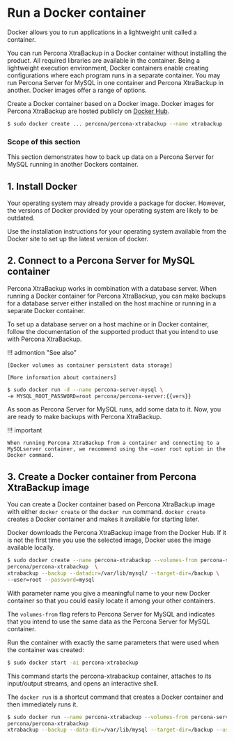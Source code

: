 # Run a Docker container

Docker allows you to run applications in a lightweight unit called a
container.

You can run Percona XtraBackup in a Docker container without installing
the product. All required libraries are available in
the container. Being a lightweight execution environment, Docker containers
enable creating configurations where each program runs in a separate container. You may run
Percona Server for MySQL in one container and Percona XtraBackup in
another. Docker images offer a range of options.

Create a Docker container based on a Docker image. Docker images for
Percona XtraBackup are hosted publicly on [Docker Hub].

```{.bash data-prompt="$"}
$ sudo docker create ... percona/percona-xtrabackup --name xtrabackup ...
```

### Scope of this section

This section demonstrates how to back up data
on a Percona Server for MySQL running in another Dockers container.

## 1. Install Docker

Your operating system may already provide a package for docker. However,
the versions of Docker provided by your operating system are likely to be
outdated.

Use the installation instructions for your operating system available from
the Docker site to set up the latest version of docker.

## 2. Connect to a Percona Server for MySQL container

Percona XtraBackup works in combination with a database server. When
running a Docker container for Percona XtraBackup, you can make
backups for a database server either installed on the host machine or
running in a separate Docker container.

To set up a database server on a host machine or in Docker
container, follow the documentation of the supported product that you
intend to use with Percona XtraBackup.

!!! admontion "See also"

    [Docker volumes as container persistent data storage]

    [More information about containers]

```{.bash data-prompt="$"}
$ sudo docker run -d --name percona-server-mysql \
-e MYSQL_ROOT_PASSWORD=root percona/percona-server:{{vers}}
```

As soon as Percona Server for MySQL runs, add some data to it. Now, you are
ready to make backups with Percona XtraBackup.

!!! important
 
    When running Percona XtraBackup from a container and connecting to a 
    MySQLserver container, we recommend using the –user root option in the 
    Docker command.

## 3. Create a Docker container from Percona XtraBackup image

You can create a Docker container based on Percona XtraBackup image with
either `docker create` or the `docker run` command. `docker create`
creates a Docker container and makes it available for starting later.

Docker downloads the Percona XtraBackup image from the Docker Hub. If it
is not the first time you use the selected image, Docker uses the image
available locally.

```{.bash data-prompt="$"}
$ sudo docker create --name percona-xtrabackup --volumes-from percona-server-mysql \
percona/percona-xtrabackup  \
xtrabackup --backup --datadir=/var/lib/mysql/ --target-dir=/backup \
--user=root --password=mysql
```

With parameter name you give a meaningful name to your new Docker container
so that you could easily locate it among your other containers.

The `volumes-from` flag refers to Percona Server for MySQL and indicates
that you intend to use the same data as the Percona Server for MySQL container.

Run the container with exactly the same parameters that were used when the
container was created:

```{.bash data-prompt="$"}
$ sudo docker start -ai percona-xtrabackup
```

This command starts the percona-xtrabackup container, attaches to its
input/output streams, and opens an interactive shell.

The `docker run` is a shortcut command that creates a Docker container and
then immediately runs it.

```{.bash data-prompt="$"}
$ sudo docker run --name percona-xtrabackup --volumes-from percona-server-mysql \
percona/percona-xtrabackup
xtrabackup --backup --data-dir=/var/lib/mysql --target-dir=/backup --user=root --password=mysql
```

[Docker Hub]: https://hub.docker.com/r/percona/percona-xtrabackup
[Docker volumes as container persistent data storage]: https://docs.docker.com/storage/volumes/
[More information about containers]: https://docs.docker.com/config/containers/start-containers-automatically